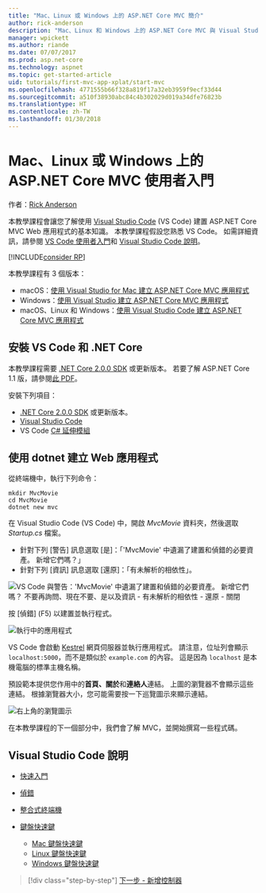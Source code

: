 ```yaml
---
title: "Mac、Linux 或 Windows 上的 ASP.NET Core MVC 簡介"
author: rick-anderson
description: "Mac、Linux 和 Windows 上的 ASP.NET Core MVC 與 Visual Studio Code 使用者入門"
manager: wpickett
ms.author: riande
ms.date: 07/07/2017
ms.prod: asp.net-core
ms.technology: aspnet
ms.topic: get-started-article
uid: tutorials/first-mvc-app-xplat/start-mvc
ms.openlocfilehash: 4771555b66f328a819f17a32eb3959f9ecf33d44
ms.sourcegitcommit: a510f38930abc84c4b302029d019a34dfe76823b
ms.translationtype: HT
ms.contentlocale: zh-TW
ms.lasthandoff: 01/30/2018
---
```

# <a name="getting-started-with-aspnet-core-mvc--on-mac-linux-or-windows"></a>Mac、Linux 或 Windows 上的 ASP.NET Core MVC 使用者入門

作者：[Rick Anderson](https://twitter.com/RickAndMSFT)

本教學課程會讓您了解使用 [Visual Studio Code](https://code.visualstudio.com) (VS Code) 建置 ASP.NET Core MVC Web 應用程式的基本知識。 本教學課程假設您熟悉 VS Code。 如需詳細資訊，請參閱 [VS Code 使用者入門](https://code.visualstudio.com/docs)和 [Visual Studio Code 說明](#visual-studio-code-help)。 

[!INCLUDE[consider RP](../../includes/razor.md)]

本教學課程有 3 個版本：

* macOS：[使用 Visual Studio for Mac 建立 ASP.NET Core MVC 應用程式](xref:tutorials/first-mvc-app-mac/start-mvc)
* Windows：[使用 Visual Studio 建立 ASP.NET Core MVC 應用程式](xref:tutorials/first-mvc-app/start-mvc)
* macOS、Linux 和 Windows：[使用 Visual Studio Code 建立 ASP.NET Core MVC 應用程式](xref:tutorials/first-mvc-app-xplat/start-mvc) 

## <a name="install-vs-code-and-net-core"></a>安裝 VS Code 和 .NET Core

本教學課程需要 [.NET Core 2.0.0 SDK](https://www.microsoft.com/net/core) 或更新版本。 若要了解 ASP.NET Core 1.1 版，請參閱[此 PDF](https://github.com/aspnet/Docs/blob/master/aspnetcore/tutorials/first-mvc-app-mac/start-mvc/8-23-17.pdf)。

安裝下列項目：

* [.NET Core 2.0.0 SDK](https://www.microsoft.com/net/core) 或更新版本。
* [Visual Studio Code](https://code.visualstudio.com)
* VS Code [C# 延伸模組](https://marketplace.visualstudio.com/items?itemName=ms-vscode.csharp) 

## <a name="create-a-web-app-with-dotnet"></a>使用 dotnet 建立 Web 應用程式

從終端機中，執行下列命令：

```console
mkdir MvcMovie
cd MvcMovie
dotnet new mvc
```

在 Visual Studio Code (VS Code) 中，開啟 *MvcMovie* 資料夾，然後選取 *Startup.cs* 檔案。

- 針對下列 [警告] 訊息選取 [是]：「'MvcMovie' 中遺漏了建置和偵錯的必要資產。 新增它們嗎？」
- 針對下列 [資訊] 訊息選取 [還原]：「有未解析的相依性」。

![VS Code 與警告：'MvcMovie' 中遺漏了建置和偵錯的必要資產。 新增它們嗎？ 不要再詢問、現在不要、是以及資訊 - 有未解析的相依性 - 還原 - 關閉](../web-api-vsc/_static/vsc_restore.png)

按 [偵錯] (F5) 以建置並執行程式。

![執行中的應用程式](../first-mvc-app/start-mvc/_static/1.png)

VS Code 會啟動 [Kestrel](xref:fundamentals/servers/kestrel) 網頁伺服器並執行應用程式。 請注意，位址列會顯示 `localhost:5000`，而不是類似於 `example.com` 的內容。 這是因為 `localhost` 是本機電腦的標準主機名稱。

預設範本提供您作用中的**首頁、關於**和**連絡人**連結。 上圖的瀏覽器不會顯示這些連結。 根據瀏覽器大小，您可能需要按一下巡覽圖示來顯示連結。

![右上角的瀏覽圖示](../first-mvc-app/start-mvc/_static/2.png)

在本教學課程的下一個部分中，我們會了解 MVC，並開始撰寫一些程式碼。

## <a name="visual-studio-code-help"></a>Visual Studio Code 說明

- [快速入門](https://code.visualstudio.com/docs)
- [偵錯](https://code.visualstudio.com/docs/editor/debugging)
- [整合式終端機](https://code.visualstudio.com/docs/editor/integrated-terminal)
- [鍵盤快速鍵](https://code.visualstudio.com/docs/getstarted/keybindings#_keyboard-shortcuts-reference)

  - [Mac 鍵盤快速鍵](https://code.visualstudio.com/shortcuts/keyboard-shortcuts-macos.pdf)
  - [Linux 鍵盤快速鍵](https://code.visualstudio.com/shortcuts/keyboard-shortcuts-linux.pdf)
  - [Windows 鍵盤快速鍵](https://code.visualstudio.com/shortcuts/keyboard-shortcuts-windows.pdf)

>[!div class="step-by-step"]
[下一步 - 新增控制器](adding-controller.md)
